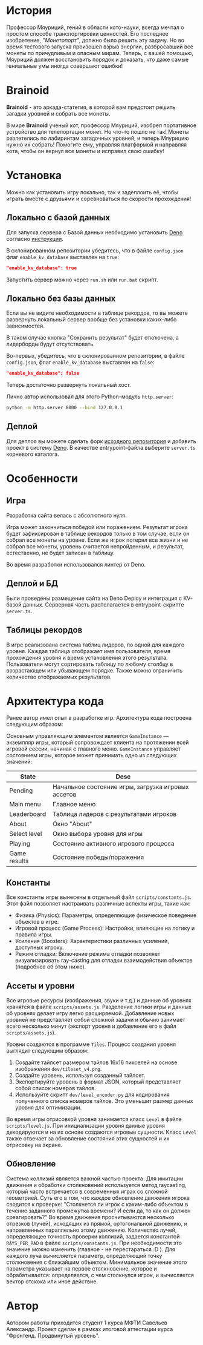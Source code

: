 # История

Профессор Мяуриций, гений в области кото-науки, всегда мечтал о простом способе
транспортировки ценностей. Его последнее изобретение, _"Монетопорт"_, должно
было решить эту задачу. Но во время тестового запуска произошел взрыв энергии,
разбросавший все монеты по причудливым и опасным мирам. Теперь, с вашей помощью,
Мяуриций должен восстановить порядок и доказать, что даже самые гениальные умы
иногда совершают ошибки!

# Brainoid

**Brainoid** - это аркада-статегия, в которой вам предстоит решить загадки
уровней и собрать все монеты.

В мире **Brainoid** ученый кот, профессор Мяуриций, изобрел портативное
устройство для телепортации монет. Но что-то пошло не так! Монеты разлетелись по
лабиринтам загадочных уровней, и теперь Мяурицию нужно их собрать! Помогите ему,
управляя платформой и направляя кота, чтобы он вернул все монеты и исправил свою
ошибку!

# Установка

Можно как установить игру локально, так и задеплоить её, чтобы играть вместе с
друзьями и соревноваться по скорости прохождения!

## Локально с базой данных

Для запуска сервера с Базой данных необходимо установить
[Deno](https://deno.com/) согласно
[инструкции](https://docs.deno.com/runtime/getting_started/installation/).

В склонированном репозитории убедитесь, что в файле `config.json` флаг
`enable_kv_database` выставлен на `true`:

```json
"enable_kv_database": true
```

Запустить сервер можно через `run.sh` или `run.bat` скрипт.

## Локально без базы данных

Если вы не видите необходимости в таблице рекордов, то вы можете развернуть
локальный сервер вообще без установки каких-либо зависимостей.

В таком случае кнопка "Сохранить результат" будет отключена, а лидерборды будут
отсутствовать.

Во-первых, убедитесь, что в склонированном репозитории, в файле `config.json`,
флаг `enable_kv_database` выставлен на `false`:

```json
"enable_kv_database": false
```

Теперь достаточно развернуть локальный хост.

Лично автор использовал для этого Python-модуль `http.server`:

```bash
python -m http.server 8000 --bind 127.0.0.1
```

## Деплой

Для деплоя вы можете сделать форк
[исходного репозитория](https://github.com/AlexSavelev/Brainoid) и добавить
проект в систему [Deno](https://dash.deno.com/). В качестве entrypoint-файла
выберите `server.ts` корневого каталога.

# Особенности

## Игра

Разработка сайта велась с абсолютного нуля.

Игра может закончиться победой или поражением. Результат игрока будет
зафиксирован в таблице рекордов только в том случае, если он собрал все монеты
на уровне. Если же игрок потерял все жизни и не собрал все монеты, уровень
считается непройденным, и результат, естественно, не будет записан в таблицу.

Во время разработки использовался линтер от Deno.

## Деплой и БД

Были проведены размещение сайта на Deno Deploy и интеграция с KV-базой данных.
Серверная часть располагается в entrypoint-скрипте `server.ts`.

## Таблицы рекордов

В игре реализована система таблиц лидеров, по одной для каждого уровня. Каждая
таблица отображает имя пользователя, время прохождения уровня и время
установления этого результата. Пользователи могут сортировать таблицу по любому
столбцу в возрастающем или убывающем порядке. Также можно ограничить количество
отображаемых результатов.

# Архитектура кода

Ранее автор имел опыт в разработке игр. Архитектура кода построена следующим
образом:

Основным управляющим элементом является `GameInstance` — экземпляр игры, который
сопровождает клиента на протяжении всей игровой сессии, начиная с главного меню.
`GameInstance` управляет состоянием игры, которое может принимать одно из
следующих значений:

| State        | Desc                                               |
| ------------ | -------------------------------------------------- |
| Pending      | Начальное состояние игры, загрузка игровых ассетов |
| Main menu    | Главное меню                                       |
| Leaderboard  | Таблица лидеров с результатами игроков             |
| About        | Окно "About"                                       |
| Select level | Окно выбора уровня для игры                        |
| Playing      | Состояние активного игрового процесса              |
| Game results | Состояние победы/поражения                         |

## Константы

Все константы игры вынесены в отдельный файл `scripts/constants.js`. Этот файл
позволяет настраивать различные аспекты игры, такие как:

- Физика (Physics): Параметры, определяющие физическое поведение объектов в
  игре.
- Игровой процесс (Game Process): Настройки, влияющие на логику и правила игры.
- Усиления (Boosters): Характеристики различных усилений, доступных игроку.
- Режим отладки: Включение режима отладки позволяет визуализировать ray-casting
  для отладки взаимодействия объектов (подробнее об этом ниже).

## Ассеты и уровни

Все игровые ресурсы (изображения, звуки и т.д.) и данные об уровнях хранятся в
файле `scripts/assets.js`. Разделение логики игры и данных об уровнях делает
игру легко расширяемой. Добавление новых уровней не представляет собой сложной
задачи и обычно занимает всего несколько минут (экспорт уровня и добавление его
в файл `scripts/assets.js`).

Уровни создаются в программе `Tiles`. Процесс создания уровня выглядит следующим
образом:

1. Создайте тайлсет размером тайлов 16x16 пикселей на основе изображения
   `dev/tileset_v4.png`.
2. Создайте уровень, используя созданный тайлсет.
3. Экспортируйте уровень в формат JSON, который представляет собой список
   номеров тайлов.
4. Используйте скрипт `dev/level_encoder.py` для кодирования полученного списка
   номеров тайлов. Это уменьшит размер данных уровня для оптимизации.

Во время игры отрисовкой уровня занимается класс `Level` в файле
`scripts/level.js`. При инициализации уровня данные уровня декодируются и на их
основе создаются игровые сущности. Класс `Level` также отвечает за обновление
состояния этих сущностей и их отрисовку на экране.

## Обновление

Система коллизий является важной частью проекта. Для имитации движения и
обработки столкновений используется метод raycasting, который часто встречается
в современных играх со сложной геометрией. Суть его в том, что каждое обновление
движения игрока сводится к проверке: "Столкнется ли игрок с каким-либо объектом
в течение заданного промежутка времени? И если да, то как он должен
среагировать?" Во время движения просчитываются несколько отрезков (лучей),
исходящих из прямой, ортогональной движению, и направленных параллельно этому
движению. Количество лучей, определяющее точность проверки коллизий, задается
константой `RAYS_PER_RAD` в файле `scripts/constants.js`. При необходимости это
значение можно изменить (главное - не перестараться :D ). Для каждого луча
вычисляется параметр, определяющий точку столкновения с ближайшим объектом.
Минимальное значение этого параметра указывает на первое столкновение, которое и
обрабатывается: определяется, с чем столкнулся игрок, и вычисляется вектор
отскока или иное действие.

# Автор

Автором работы приходится студент 1 курса МФТИ Савельев Александр. Проект сделан
в рамках итоговой аттестации курса "Фронтенд. Продвинутый уровень".
